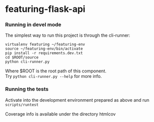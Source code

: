featuring-flask-api
====================

### Running in devel mode

The simplest way to run this project is through the cli-runner:

```
virtualenv featuring ~/featuring-env
source ~/featuring-env/bin/activate
pip install -r requirements.dev.txt
cd $ROOT/source
python cli-runner.py
```

Where $ROOT is the root path of this component.  
Try ```python cli-runner.py --help``` for more info.

### Running the tests

Activate into the development environment prepared as above and run ```scripts/runtest```

Coverage info is available under the directory htmlcov
